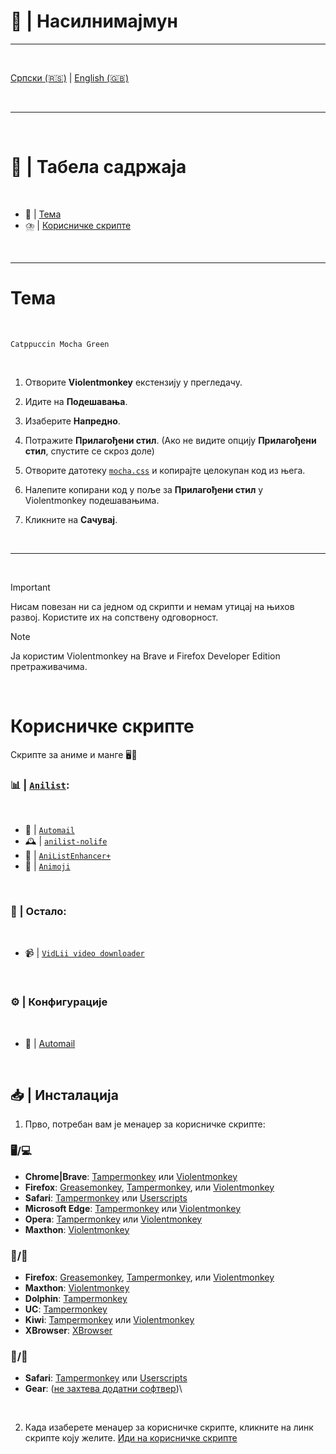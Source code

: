# 🐒 | Насилнимајмун

---

<br>

  [Српски (🇷🇸)](README.md) | [English (🇬🇧)](README-en.md)

<br>

---

<br>

# 📖 | Табела садржаја

<br>

- 🎨 | [Тема](#тема)
- ⛈️ | [Корисничке скрипте](#корисничке-скрипте)

<br>

---

# Тема

<br>

`Catppuccin Mocha Green`

<br>

1. Отворите **Violentmonkey** екстензију у прегледачу.

2. Идите на **Подешавања**.

3. Изаберите **Напредно**.

4. Потражите **Прилагођени стил**. (Ако не видите опцију **Прилагођени стил**, спустите се скроз доле)

5. Отворите датотеку [`mocha.css`](mocha.css) и копирајте целокупан код из њега.

6. Налепите копирани код у поље за **Прилагођени стил** у Violentmonkey подешавањима.

7. Кликните на **Сачувај**.

<br>

---

<br>

> [!IMPORTANT]
> Нисам повезан ни са једном од скрипти и немам утицај на њихов развој. Користите их на сопствену одговорност.

> [!NOTE]
> Ја користим Violentmonkey на Brave и Firefox Developer Edition претраживачима.

<br>

# Корисничке скрипте

Скрипте за аниме и манге 🖥️🔧

### 📊 | [`Anilist`](https://anilist.co/):

<br>

- 📧 | [`Automail`](https://greasyfork.org/en/scripts/370473-automail)
- 🕰️ | [`anilist-nolife`](https://greasyfork.org/en/scripts/468839-anilist-nolife)
- 🛟 | [`AniListEnhancer+`](https://greasyfork.org/en/scripts/504859-anilistenhancer)
- 🙂 | [`Animoji`](https://greasyfork.org/en/scripts/444181-animoji)

<br>

### 📂 | Остало:

<br>

- 📹 | [`VidLii video downloader`](https://greasyfork.org/en/scripts/487046-vidlii-video-downloader)

<br>

### ⚙️ | Конфигурације

<br>

- 📧 | [Automail](automail/README.md)

<br>

## 📥 | Инсталација

1. Прво, потребан вам је менаџер за корисничке скрипте:

### 🖥️/💻

- **Chrome|Brave**: [Tampermonkey](https://chrome.google.com/webstore/detail/tampermonkey/dhdgffkkebhmkfjojejmpbldmpobfkfo) или [Violentmonkey](https://chrome.google.com/webstore/detail/violent-monkey/jinjaccalgkegednnccohejagnlnfdag)
- **Firefox**: [Greasemonkey](https://addons.mozilla.org/firefox/addon/greasemonkey/), [Tampermonkey](https://addons.mozilla.org/firefox/addon/tampermonkey/), или [Violentmonkey](https://addons.mozilla.org/firefox/addon/violentmonkey/)
- **Safari**: [Tampermonkey](http://tampermonkey.net/?browser=safari) или [Userscripts](https://apps.apple.com/app/userscripts/id1463298887)
- **Microsoft Edge**: [Tampermonkey](https://microsoftedge.microsoft.com/addons/detail/tampermonkey/iikmkjmpaadaobahmlepeloendndfphd) или [Violentmonkey](https://microsoftedge.microsoft.com/addons/detail/violentmonkey/eeagobfjdenkkddmbclomhiblgggliao)
- **Opera**: [Tampermonkey](https://addons.opera.com/extensions/details/tampermonkey-beta/) или [Violentmonkey](https://violentmonkey.github.io/get-it/)
- **Maxthon**: [Violentmonkey](http://extension.maxthon.com/detail/index.php?view_id=1680)

### 📱/🤖

- **Firefox**: [Greasemonkey](https://addons.mozilla.org/firefox/addon/greasemonkey/), [Tampermonkey](https://addons.mozilla.org/firefox/addon/tampermonkey/), или [Violentmonkey](https://addons.mozilla.org/firefox/addon/violentmonkey/)
- **Maxthon**: [Violentmonkey](http://extension.maxthon.com/detail/index.php?view_id=1680)
- **Dolphin**: [Tampermonkey](https://play.google.com/store/apps/details?id=net.tampermonkey.dolphin)
- **UC**: [Tampermonkey](https://www.tampermonkey.net/?browser=ucweb&amp;ext=dhdg)
- **Kiwi**: [Tampermonkey](https://chrome.google.com/webstore/detail/tampermonkey/dhdgffkkebhmkfjojejmpbldmpobfkfo) или [Violentmonkey](https://chrome.google.com/webstore/detail/violent-monkey/jinjaccalgkegednnccohejagnlnfdag)
- **XBrowser**: [XBrowser](https://www.xbext.com)

### 📱/🍎

- **Safari**: [Tampermonkey](http://tampermonkey.net/?browser=safari) или [Userscripts](https://apps.apple.com/app/userscripts/id1463298887)
- **Gear**: ([не захтева додатни софтвер](https://gear4.app/))\

<br>

2. Када изаберете менаџер за корисничке скрипте, кликните на линк скрипте коју желите. [Иди на корисничке скрипте](#корисничке-скрипте)

<br>
